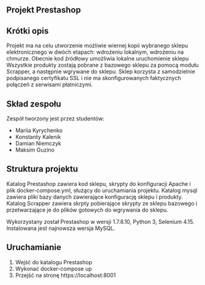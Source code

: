 Projekt Prestashop
------
Krótki opis
---
Projekt ma na celu utworzenie możliwie wiernej kopii wybranego sklepu elektronicznego w dwóch etapach: wdrożeniu lokalnym, wdrożeniu na chmurze. Obecnie kod źródłowy umożliwia lokalne uruchomienie sklepu
Wszystkie produkty zostają pobrane z bazowego sklepu za pomocą modułu Scrapper, a następnie wgrywane do sklepu. Sklep korzysta z samodzielnie podpisanego certyfikatu SSL i nie ma skonfigurowanych faktycznych połączeń z serwisami płatniczymi.

Skład zespołu
---
Zespół tworzony jest przez studentów:
- Mariia Kyrychenko
- Konstanty Kalenik
- Damian Niemczyk
- Maksim Guzino

Struktura projektu
---

Katalog Prestashop zawiera kod sklepu, skrypty do konfiguracji Apache i plik docker-compose.yml, służący do uruchamiania projektu.
Katalog mysql zawiera pliki bazy danych zawierające konfigurację sklepu i produkty.
Katalog Scrapper zawiera skrpty pobierające skrypty ze sklepu bazowego i przetwarzające je do plików gotowych do wgrywania do sklepu.

Wykorzystany został Prestashop w wersji 1.7.8.10, Python 3, Selenium 4.15. Instalowana jest najnowsza wersja MySQL.

Uruchamianie
---
1. Wejść do katalogu Prestashop
2. Wykonać docker-compose up
3. Przejść na stronę https://localhost:8001
